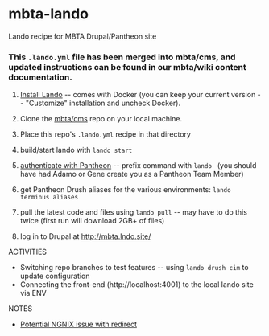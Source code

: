 # mbta-lando
Lando recipe for MBTA Drupal/Pantheon site

### This `.lando.yml` file has been merged into mbta/cms, and updated instructions can be found in our mbta/wiki content documentation.

1. [Install Lando](https://github.com/lando/lando/releases) -- comes with Docker (you can keep your current version -- "Customize" installation and uncheck Docker).
  
1. Clone the [mbta/cms](https://github.com/mbta/cms) repo on your local machine.

1. Place this repo's `.lando.yml` recipe in that directory

1. build/start lando with `lando start`

1. [authenticate with Pantheon](https://dashboard.pantheon.io/login?destination=%2Fuser#account/tokens/create/terminus/) -- prefix command with `lando ` (you should have had Adamo or Gene create you as a Pantheon Team Member)

1. get Pantheon Drush aliases for the various environments: `lando terminus aliases`

1. pull the latest code and files using `lando pull` -- may have to do this twice (first run will download 2GB+ of files)

1. log in to Drupal at http://mbta.lndo.site/

ACTIVITIES
- Switching repo branches to test features -- using `lando drush cim` to update configuration
- Connecting the front-end (http://localhost:4001) to the local lando site via ENV

NOTES
- [Potential NGNIX issue with redirect](https://github.com/mbta/wiki/blob/master/website/content/drupal.md#known-issue-with-kalabox--redirect-module)
